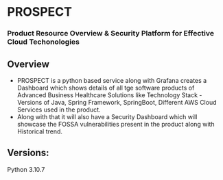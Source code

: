 # PROSPECT 
### Product Resource Overview & Security Platform for Effective Cloud Techonologies


## Overview 
* PROSPECT is a python based service along with Grafana creates a Dashboard which shows details of all tge software products of Advanced Business Healthcare Solutions like Technology Stack - Versions of Java, Spring Framework, SpringBoot, Different AWS Cloud Services used in the product. 
* Along with that it will also have a Security Dashboard which will showcase the FOSSA vulnerabilities present in the product along with Historical trend.


## Versions:
Python 3.10.7
